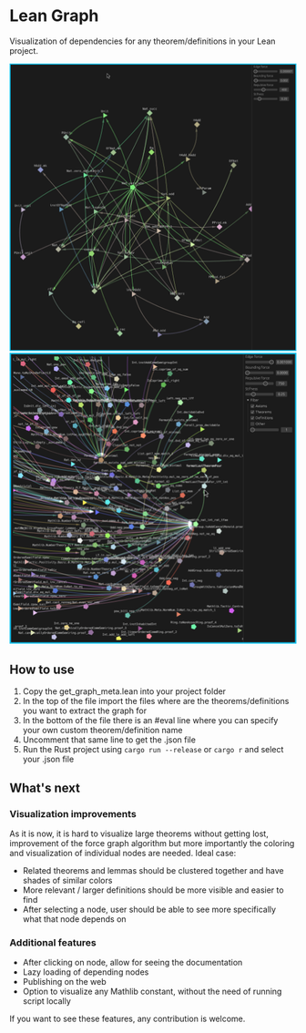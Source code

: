 # Lean Graph

Visualization of dependencies for any theorem/definitions in your Lean project.

![Zero add](example-pic.png)
![Fermat last theorem four](fermat-last-theorem-4-example.png)

## How to use

1. Copy the get_graph_meta.lean into your project folder
2. In the top of the file import the files where are the theorems/definitions you want to extract the graph for
3. In the bottom of the file there is an #eval line where you can specify your own custom theorem/definition name
4. Uncomment that same line to get the .json file
5. Run the Rust project using `cargo run --release` or `cargo r` and select your .json file

## What's next

### Visualization improvements 
As it is now, it is hard to visualize large theorems without getting lost, improvement of the force graph algorithm but more importantly the coloring and visualization of individual nodes are needed.
Ideal case:
- Related theorems and lemmas should be clustered together and have shades of similar colors
- More relevant / larger definitions should be more visible and easier to find
- After selecting a node, user should be able to see more specifically what that node depends on

### Additional features
- After clicking on node, allow for seeing the documentation
- Lazy loading of depending nodes
- Publishing on the web
- Option to visualize any Mathlib constant, without the need of running script locally

If you want to see these features, any contribution is welcome.
